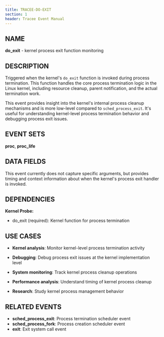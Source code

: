 ```yaml
---
title: TRACEE-DO-EXIT
section: 1
header: Tracee Event Manual
---
```


## NAME

**do_exit** - kernel process exit function monitoring

## DESCRIPTION

Triggered when the kernel's `do_exit` function is invoked during process termination. This function handles the core process termination logic in the Linux kernel, including resource cleanup, parent notification, and the actual termination work.

This event provides insight into the kernel's internal process cleanup mechanisms and is more low-level compared to `sched_process_exit`. It's useful for understanding kernel-level process termination behavior and debugging process exit issues.

## EVENT SETS

**proc**, **proc_life**

## DATA FIELDS

This event currently does not capture specific arguments, but provides timing and context information about when the kernel's process exit handler is invoked.

## DEPENDENCIES

**Kernel Probe:**

- do_exit (required): Kernel function for process termination

## USE CASES

- **Kernel analysis**: Monitor kernel-level process termination activity

- **Debugging**: Debug process exit issues at the kernel implementation level

- **System monitoring**: Track kernel process cleanup operations

- **Performance analysis**: Understand timing of kernel process cleanup

- **Research**: Study kernel process management behavior

## RELATED EVENTS

- **sched_process_exit**: Process termination scheduler event
- **sched_process_fork**: Process creation scheduler event
- **exit**: Exit system call event
